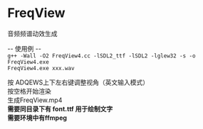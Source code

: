 # FreqView
音频频谱动效生成  

-- 使用例 --  
`g++ -Wall -O2 FreqView4.cc -lSDL2_ttf -lSDL2 -lglew32 -s -o FreqView4.exe`  
`FreqView4.exe xxx.wav`  

按 ADQEWS上下左右键调整视角（英文输入模式）  
按空格开始渲染  
生成FreqView.mp4  
__需要同目录下有 font.ttf 用于绘制文字__  
__需要环境中有ffmpeg__  

